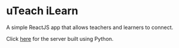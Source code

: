 # uTeach iLearn

A simple ReactJS app that allows teachers and learners to connect.

Click [here](https://github.com/calebwagner/uteach-ilearn-server) for the server built using Python.
